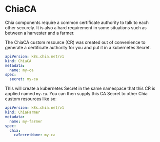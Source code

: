 # ChiaCA

Chia components require a common certificate authority to talk to each other securely. It is also a hard requirement in some situations such as between a harvester and a farmer.

The ChiaCA custom resource (CR) was created out of convenience to generate a certificate authority for you and put it in a kubernetes Secret.

```yaml
apiVersion: k8s.chia.net/v1
kind: ChiaCA
metadata:
  name: my-ca
spec:
  secret: my-ca
```

This will create a kubernetes Secret in the same namespace that this CR is applied named `my-ca`. You can then supply this CA Secret to other Chia custom resources like so:

```yaml
apiVersion: k8s.chia.net/v1
kind: ChiaFarmer
metadata:
  name: my-farmer
spec:
  chia:
    caSecretName: my-ca
```
